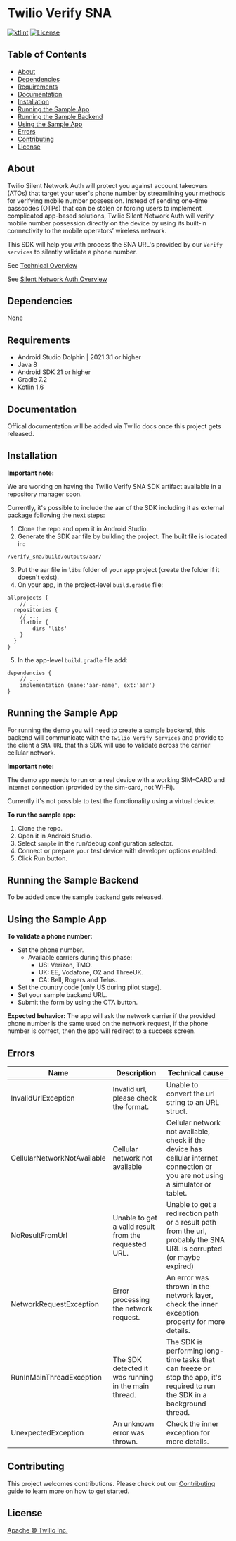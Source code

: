 # Twilio Verify SNA

[![ktlint](https://img.shields.io/badge/code%20style-%E2%9D%A4-FF4081.svg)](https://ktlint.github.io/)
[![License](https://img.shields.io/badge/License-Apache%202-blue.svg?logo=law)](https://github.com/twilio/twilio-verify-sna-android/blob/main/LICENSE)

## Table of Contents
- [About](#About)
- [Dependencies](#Dependencies)
- [Requirements](#Requirements)
- [Documentation](#Documentation)
- [Installation](#Installation)
- [Running the Sample App](#SampleApp)
- [Running the Sample Backend](#SampleBackend)
- [Using the Sample App](#UsingSampleApp)
- [Errors](#Errors)
- [Contributing](#Contributing)
- [License](#License)

<a name='About'></a>
## About
Twilio Silent Network Auth will protect you against account takeovers (ATOs) that target your user's phone number by streamlining your methods for verifying mobile number possession. Instead of sending one-time passcodes (OTPs) that can be stolen or forcing users to implement complicated app-based solutions, Twilio Silent Network Auth will verify mobile number possession directly on the device by using its built-in connectivity to the mobile operators’ wireless network.

This SDK will help you with process the SNA URL's provided by our `Verify services` to silently validate a phone number.

See <a href="https://www.twilio.com/docs/verify/sna/tech-overview">Technical Overview</a>

See <a href="https://www.twilio.com/docs/verify/sna">Silent Network Auth Overview</a>

<a name='Dependencies'></a>
## Dependencies
None

<a name='Requirements'></a>
## Requirements
* Android Studio Dolphin | 2021.3.1 or higher
* Java 8
* Android SDK 21 or higher
* Gradle 7.2
* Kotlin 1.6

<a name='Documentation'></a>
## Documentation
Offical documentation will be added via Twilio docs once this project gets released.

<a name='Installation'></a>
## Installation
**Important note:**

We are working on having the Twilio Verify SNA SDK artifact available in a repository manager soon.

Currently, it's possible to include the aar of the SDK including it as external package following the next steps:
1. Clone the repo and open it in Android Studio.
2. Generate the SDK aar file by building the project. The built file is located in:
```
/verify_sna/build/outputs/aar/
```
3. Put the aar file in `libs` folder of your app project (create the folder if it doesn't exist).
4. On your app, in the project-level `build.gradle` file:
```
allprojects {
    // ...
  repositories {
    // ...
    flatDir {
        dirs 'libs'
    }
  }
}
```
5. In the app-level `build.gradle` file add:
```
dependencies {
    // ...
    implementation (name:'aar-name', ext:'aar')
}
```

<a name='SampleApp'></a>
## Running the Sample App
For running the demo you will need to create a sample backend, this backend will communicate with the `Twilio Verify Services` and provide to the client a `SNA URL` that this SDK will use to validate across the carrier cellular network.

**Important note:**

The demo app needs to run on a real device with a working SIM-CARD and internet connection (provided by the sim-card, not Wi-Fi).

Currently it's not possible to test the functionality using a virtual device.

**To run the sample app:**

1. Clone the repo.
2. Open it in Android Studio.
3. Select `sample` in the run/debug configuration selector.
4. Connect or prepare your test device with developer options enabled.
5. Click Run button.

<a name='SampleBackend'></a>
## Running the Sample Backend
To be added once the sample backend gets released.

<a name='UsingSampleApp'></a>
## Using the Sample App
**To validate a phone number:**

- Set the phone number.
   - Available carriers during this phase:
      - US: Verizon, TMO.
      - UK: EE, Vodafone, O2 and ThreeUK.
      - CA: Bell, Rogers and Telus.
- Set the country code (only US during pilot stage).
- Set your sample backend URL.
- Submit the form by using the CTA button.

**Expected behavior:**
The app will ask the network carrier if the provided phone number is the same used on the network request, if the phone number is correct, then the app will redirect to a success screen.

<a name='Errors'></a>
## Errors
| Name                        | Description                                          | Technical cause                                                                                                                  |
|-----------------------------|------------------------------------------------------|----------------------------------------------------------------------------------------------------------------------------------|
| InvalidUrlException         | Invalid url, please check the format.                | Unable to convert the url string to an URL struct.                                                                               |
| CellularNetworkNotAvailable | Cellular network not available                       | Cellular network not available, check if the device has cellular internet connection or you are not using a simulator or tablet. |
| NoResultFromUrl             | Unable to get a valid result from the requested URL. | Unable to get a redirection path or a result path from the url, probably the SNA URL is corrupted (or maybe expired)             |
| NetworkRequestException     | Error processing the network request.                | An error was thrown in the network layer, check the inner exception property for more details.                                   |
| RunInMainThreadException    | The SDK detected it was running in the main thread.  | The SDK is performing long-time tasks that can freeze or stop the app, it's required to run the SDK in a background thread.      |
| UnexpectedException         | An unknown error was thrown.                         | Check the inner exception for more details.                                                                                      |

<a name='Contributing'></a>
## Contributing
This project welcomes contributions. Please check out our [Contributing guide](./CONTRIBUTING.md) to learn more on how to get started.

<a name='License'></a>
## License
[Apache © Twilio Inc.](./LICENSE)
